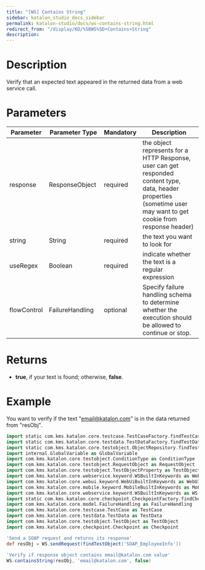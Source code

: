 ```yaml
---
title: "[WS] Contains String" 
sidebar: katalon_studio_docs_sidebar
permalink: katalon-studio/docs/ws-contains-string.html 
redirect_from: "/display/KD/%5BWS%5D+Contains+String" 
description: 
---
```

Description
===========

Verify that an expected text appeared in the returned data from a web service call.

Parameters 
===========

<table><thead><tr><th>Parameter</th><th>Parameter Type</th><th>Mandatory</th><th>Description</th></tr></thead><tbody><tr><td><span>response&nbsp;</span></td><td><span>ResponseObject&nbsp;</span></td><td><span>required</span></td><td><span>the object represents for a HTTP Response, user can get responded content type, data, header properties (sometime user may want to get cookie from response header)</span></td></tr><tr><td><span>string&nbsp;</span></td><td><span>String&nbsp;</span></td><td><span>required</span></td><td><span>the text you want to look for</span></td></tr><tr><td><span>useRegex</span></td><td><span>Boolean&nbsp;</span></td><td><span>required</span></td><td><span>indicate whether the text is a regular expression</span></td></tr><tr><td><span>flowControl</span></td><td><span>FailureHandling&nbsp;</span></td><td><span>optional</span></td><td><span>Spec</span><span>ify </span><a>failure handling</a><span> schema to determine whether the execution should be allowed to continue or stop.</span></td></tr></tbody></table>

Returns
=======

*   **true**, if your text is found; otherwise, **false**.

Example
=======

You want to verify if the text "email@katalon.com" is in the data returned from "resObj".

```groovy
import static com.kms.katalon.core.testcase.TestCaseFactory.findTestCase
import static com.kms.katalon.core.testdata.TestDataFactory.findTestData
import static com.kms.katalon.core.testobject.ObjectRepository.findTestObject
import internal.GlobalVariable as GlobalVariable
import com.kms.katalon.core.testobject.ConditionType as ConditionType
import com.kms.katalon.core.testobject.RequestObject as RequestObject
import com.kms.katalon.core.testobject.TestObjectProperty as TestObjectProperty
import com.kms.katalon.core.webservice.keyword.WSBuiltInKeywords as WebAPI
import com.kms.katalon.core.webui.keyword.WebUiBuiltInKeywords as WebUI
import com.kms.katalon.core.mobile.keyword.MobileBuiltInKeywords as Mobile
import com.kms.katalon.core.webservice.keyword.WSBuiltInKeywords as WS
import static com.kms.katalon.core.checkpoint.CheckpointFactory.findCheckpoint
import com.kms.katalon.core.model.FailureHandling as FailureHandling
import com.kms.katalon.core.testcase.TestCase as TestCase
import com.kms.katalon.core.testdata.TestData as TestData
import com.kms.katalon.core.testobject.TestObject as TestObject
import com.kms.katalon.core.checkpoint.Checkpoint as Checkpoint

'Send a SOAP request and returns its response'
def resObj = WS.sendRequest(findTestObject('SOAP_EmployeeInfo'))
 
'Verify if response object contains email@katalon.com value'
WS.containsString(resObj, 'email@katalon.com', false)
```